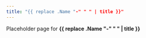 ```yaml
---
title: "{{ replace .Name "-" " " | title }}"
---
```


Placeholder page for **{{ replace .Name "-" " " | title }}**